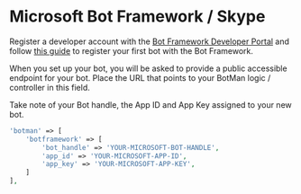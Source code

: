 # Microsoft Bot Framework / Skype

Register a developer account with the [Bot Framework Developer Portal](https://dev.botframework.com/) and follow [this guide](https://docs.botframework.com/en-us/csharp/builder/sdkreference/gettingstarted.html#registering) to register your first bot with the Bot Framework.

When you set up your bot, you will be asked to provide a public accessible endpoint for your bot.
Place the URL that points to your BotMan logic / controller in this field.

Take note of your Bot handle, the App ID and App Key assigned to your new bot.

```php
'botman' => [
    'botframework' => [
    	'bot_handle' => 'YOUR-MICROSOFT-BOT-HANDLE',
    	'app_id' => 'YOUR-MICROSOFT-APP-ID',
    	'app_key' => 'YOUR-MICROSOFT-APP-KEY',
    ]
],
```